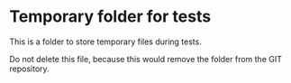 # Temporary folder for tests

This is a folder to store temporary files during tests.

Do not delete this file, because this would remove the folder from the GIT repository.